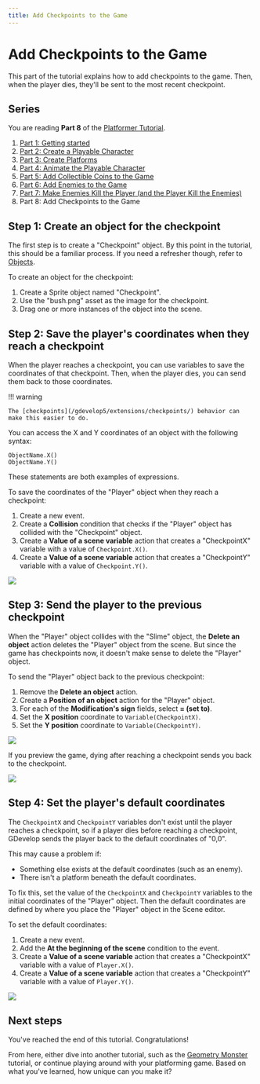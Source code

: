 ```yaml
---
title: Add Checkpoints to the Game
---
```

# Add Checkpoints to the Game

This part of the tutorial explains how to add checkpoints to the game. Then, when the player dies, they'll be sent to the most recent checkpoint.

## Series

You are reading **Part 8** of the [Platformer Tutorial](/gdevelop5/tutorials/platformer).

1. [Part 1: Getting started](/gdevelop5/tutorials/platformer)
2. [Part 2: Create a Playable Character](/gdevelop5/tutorials/platformer/part-2)
3. [Part 3: Create Platforms](/gdevelop5/tutorials/platformer/part-3)
4. [Part 4: Animate the Playable Character](/gdevelop5/tutorials/platformer/part-4)
5. [Part 5: Add Collectible Coins to the Game](/gdevelop5/tutorials/platformer/part-5)
6. [Part 6: Add Enemies to the Game](/gdevelop5/tutorials/platformer/part-6)
7. [Part 7: Make Enemies Kill the Player (and the Player Kill the Enemies)](/gdevelop5/tutorials/platformer/part-7)
8. Part 8: Add Checkpoints to the Game

## Step 1: Create an object for the checkpoint

The first step is to create a "Checkpoint" object. By this point in the tutorial, this should be a familiar process. If you need a refresher though, refer to [Objects](/gdevelop5/objects).

To create an object for the checkpoint:

1. Create a Sprite object named "Checkpoint".
2. Use the "bush.png" asset as the image for the checkpoint.
3. Drag one or more instances of the object into the scene.

## Step 2: Save the player's coordinates when they reach a checkpoint

When the player reaches a checkpoint, you can use variables to save the coordinates of that checkpoint. Then, when the player dies, you can send them back to those coordinates.

!!! warning

    The [checkpoints](/gdevelop5/extensions/checkpoints/) behavior can make this easier to do.

You can access the X and Y coordinates of an object with the following syntax:

```
ObjectName.X()
ObjectName.Y()
```

These statements are both examples of expressions.

To save the coordinates of the "Player" object when they reach a checkpoint:

1. Create a new event.
2. Create a **Collision** condition that checks if the "Player" object has collided with the "Checkpoint" object.
3. Create a **Value of a scene variable** action that creates a "CheckpointX" variable with a value of `Checkpoint.X()`.
4. Create a **Value of a scene variable** action that creates a "CheckpointY" variable with a value of `Checkpoint.Y()`.

![](/gdevelop5/tutorials/platformer/08-01.jpg)

## Step 3: Send the player to the previous checkpoint

When the "Player" object collides with the "Slime" object, the **Delete an object** action deletes the "Player" object from the scene. But since the game has checkpoints now, it doesn't make sense to delete the "Player" object.

To send the "Player" object back to the previous checkpoint:

1. Remove the **Delete an object** action.
2. Create a **Position of an object** action for the "Player" object.
3. For each of the **Modification's sign** fields, select **= (set to)**.
3. Set the **X position** coordinate to `Variable(CheckpointX)`.
4. Set the **Y position** coordinate to `Variable(CheckpointY)`.

![](/gdevelop5/tutorials/platformer/08-02.jpg)

If you preview the game, dying after reaching a checkpoint sends you back to the checkpoint.

![](/gdevelop5/tutorials/platformer/08-04.gif)

## Step 4: Set the player's default coordinates

The `CheckpointX` and `CheckpointY` variables don't exist until the player reaches a checkpoint, so if a player dies before reaching a checkpoint, GDevelop sends the player back to the default coordinates of "0,0".

This may cause a problem if:

- Something else exists at the default coordinates (such as an enemy).
- There isn't a platform beneath the default coordinates.

To fix this, set the value of the `CheckpointX` and `CheckpointY` variables to the initial coordinates of the "Player" object. Then the default coordinates are defined by where you place the "Player" object in the Scene editor.

To set the default coordinates:

1. Create a new event.
2. Add the **At the beginning of the scene** condition to the event.
3. Create a **Value of a scene variable** action that creates a "CheckpointX" variable with a value of `Player.X()`.
4. Create a **Value of a scene variable** action that creates a "CheckpointY" variable with a value of `Player.Y()`.

![](/gdevelop5/tutorials/platformer/08-03.jpg)

## Next steps

You've reached the end of this tutorial. Congratulations!

From here, either dive into another tutorial, such as the [Geometry Monster](/gdevelop5/tutorials/geometry-monster/1-install-and-setup) tutorial, or continue playing around with your platforming game. Based on what you've learned, how unique can you make it?